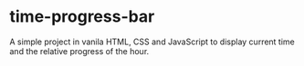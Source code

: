 # time-progress-bar
A simple project in vanila HTML, CSS and JavaScript to display current time and the relative progress of the hour.
